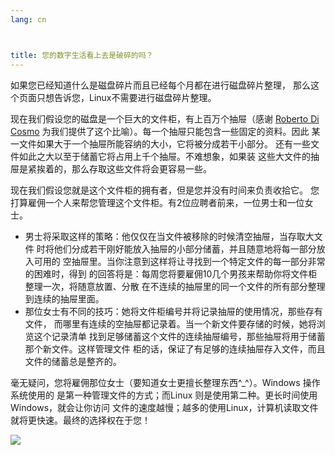 ```yaml
---
lang: cn



title: 您的数字生活看上去是破碎的吗？
---
```


如果您已经知道什么是磁盘碎片而且已经每个月都在进行磁盘碎片整理，
那么这个页面只想告诉您，Linux不需要进行磁盘碎片整理。

现在我们假设您的磁盘是一个巨大的文件柜，有上百万个抽屉（感谢 
<a href="http://www.pps.jussieu.fr/~dicosmo/">Roberto Di Cosmo</a>
 为我们提供了这个比喻）。每一个抽屉只能包含一些固定的资料。因此
某一文件如果大于一个抽屉所能容纳的大小，它将被分成若干小部分。
还有一些文件如此之大以至于储蓄它将占用上千个抽屉。不难想象，如果装
这些大文件的抽屉是紧挨着的，那么存取这些文件将会更容易一些。

现在我们假设您就是这个文件柜的拥有者，但是您并没有时间来负责收拾它。
您打算雇佣一个人来帮您管理这个文件柜。有2位应聘者前来，一位男士和一位女士。

<ul>

<li>男士将采取这样的策略：他仅仅在当文件被移除的时候清空抽屉，当存取大文件
时将他们分成若干刚好能放入抽屉的小部分储蓄，并且随意地将每一部分放入可用的
空抽屉里。当你注意到这样将让寻找到一个特定文件的每一部分非常的困难时，得到
的回答将是：每周您将要雇佣10几个男孩来帮助你将文件柜整理一次，将随意放置、分散
在不连续的抽屉里的同一个文件的所有部分整理到连续的抽屉里面。</li>

<li>那位女士有不同的技巧：她将文件柜编号并将记录抽屉的使用情况，那些存有文件，
而哪里有连续的空抽屉都记录着。当一个新文件要存储的时候，她将浏览这个记录清单
找到足够储蓄这个文件的连续抽屉编号，那些抽屉将用于储蓄那个新文件。这样管理文件
柜的话，保证了有足够的连续抽屉存入文件，而且文件的储蓄总是整齐的。</li>

</ul>

毫无疑问，您将雇佣那位女士（要知道女士更擅长整理东西^_^）。Windows 操作系统使用的
是第一种管理文件的方式；而Linux 则是使用第二种。更长时间使用Windows，就会让你访问
文件的速度越慢；越多的使用Linux，计算机读取文件就将更快速。最终的选择权在于您！

<img src="Images/defragment.png" />





